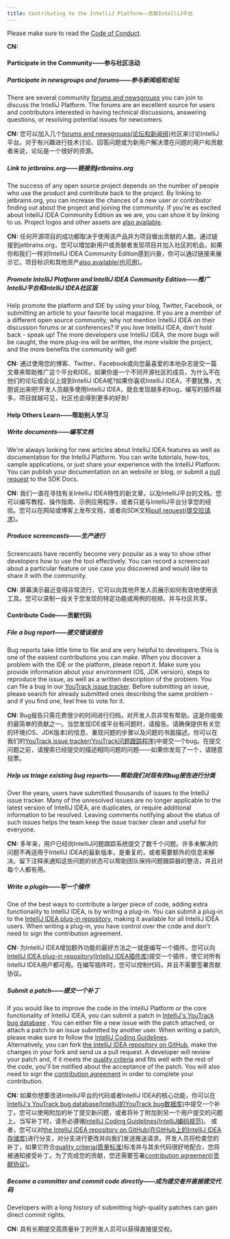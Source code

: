```yaml
---
title: Contributing to the IntelliJ Platform——贡献IntelliJ平台
---
```


Please make sure to read the [Code of Conduct](../CODE_OF_CONDUCT.md).

**CN:**  

#### Participate in the Community——参与社区活动

##### Participate in newsgroups and forums——参与新闻组和论坛
There are several community [forums and newsgroups](https://intellij-support.jetbrains.com/hc/en-us/community/topics) you can join to discuss the IntelliJ Platform. The forums are an excellent source for users and contributors interested in having technical discussions, answering questions, or resolving potential issues for newcomers.

**CN:**  您可以加入几个[forums and newsgroups(论坛和新闻组)](https://intellij-support.jetbrains.com/hc/en-us/community/topics)社区来讨论IntelliJ平台。对于有兴趣进行技术讨论、回答问题或为新用户解决潜在问题的用户和贡献者来说，论坛是一个很好的资源。

##### Link to jetbrains.org——链接到jetbrains.org
The success of any open source project depends on the number of people who use the product and contribute back to the project. By linking to jetbrains.org, you can increase the chances of a new user or contributor finding out about the project and joining the community. If you're as excited about IntelliJ IDEA Community Edition as we are, you can show it by linking to us. Project logos and other assets are [also available](https://www.jetbrains.com/company/press/).

**CN:**  任何开源项目的成功都取决于使用该产品并为项目做出贡献的人数。通过链接到jetbrains.org，您可以增加新用户或贡献者发现项目并加入社区的机会。如果你和我们一样对IntelliJ IDEA Community Edition感到兴奋，你可以通过链接来展示它。项目标识和其他资产[also available(也可用)](https://www.jetbrains.com/company/press/)。

##### Promote IntelliJ Platform and IntelliJ IDEA Community Edition——推广IntelliJ平台和IntelliJ IDEA社区版 
Help promote the platform and IDE by using your blog, Twitter, Facebook, or submitting an article to your favorite local magazine. If you are a member of a different open source community, why not mention IntelliJ IDEA on their discussion forums or at conferences? If you love IntelliJ IDEA, don't hold back - speak up! The more developers use IntelliJ IDEA, the more bugs will be caught, the more plug-ins will be written, the more visible the project, and the more benefits the community will get!

**CN:**  通过使用您的博客、Twitter、Facebook或向您最喜爱的本地杂志提交一篇文章来帮助推广这个平台和IDE。如果你是一个不同开源社区的成员，为什么不在他们的论坛或会议上提到IntelliJ IDEA呢?如果你喜欢IntelliJ IDEA，不要犹豫，大胆说出来吧!开发人员越多使用IntelliJ IDEA，就会发现越多的bug，编写的插件越多，项目就越可见，社区也会得到更多的好处!

#### Help Others Learn——帮助别人学习

##### Write documents——编写文档
We're always looking for new articles about IntelliJ IDEA features as well as documentation for the IntelliJ Platform. You can write tutorials, how-tos, sample applications, or just share your experience with the IntelliJ Platform. You can publish your documentation on an website or blog, or submit a [pull request](/CONTRIBUTING.md) to the SDK Docs.

**CN:**  我们一直在寻找有关IntelliJ IDEA特性的新文章，以及IntelliJ平台的文档。您可以编写教程、操作指南、示例应用程序，或者只是与IntelliJ平台分享您的经验。您可以在网站或博客上发布文档，或者向SDK文档[pull request(提交拉请求)](/CONTRIBUTING.md)。

##### Produce screencasts——生产进行
Screencasts have recently become very popular as a way to show other developers how to use the tool effectively. You can record a screencast about a particular feature or use case you discovered and would like to share it with the community.

**CN:**  屏幕演示最近变得非常流行，它可以向其他开发人员展示如何有效地使用该工具。您可以录制一段关于您发现的特定功能或用例的视频，并与社区共享。

#### Contribute Code——贡献代码

##### File a bug report——提交错误报告
Bug reports take little time to file and are very helpful to developers. This is one of the easiest contributions you can make. When you discover a problem with the IDE or the platform, please report it. Make sure you provide information about your environment (OS, JDK version), steps to reproduce the issue, as well as a written description of the problem. You can file a bug in our [YouTrack issue tracker](https://youtrack.jetbrains.com/issues/IDEA).
Before submitting an issue, please search for already submitted ones describing the same problem - and if you find one, feel free to vote for it.

**CN:**  Bug报告只需花费很少的时间进行归档，对开发人员非常有帮助。这是你能做的最简单的贡献之一。当您发现IDE或平台有问题时，请报告。请确保提供有关您的环境(OS、JDK版本)的信息、重现问题的步骤以及问题的书面描述。你可以在我们的[YouTrack issue tracker(YouTrack问题跟踪程序)](https://youtrack.jetbrains.com/issues/IDEA)中提交一个bug。在提交问题之前，请搜索已经提交的描述相同问题的问题——如果你发现了一个，请随意投票。

##### Help us triage existing bug reports——帮助我们对现有的bug报告进行分类
Over the years, users have submitted thousands of issues to the IntelliJ issue tracker. Many of the unresolved issues are no longer applicable to the latest version of IntelliJ IDEA, are duplicates, or require additional information to be resolved. Leaving comments notifying about the status of such issues helps the team keep the issue tracker clean and useful for everyone.

**CN:**  多年来，用户已经向IntelliJ问题跟踪系统提交了数千个问题。许多未解决的问题不再适用于IntelliJ IDEA的最新版本，是重复的，或者需要额外的信息来解决。留下注释来通知这些问题的状态可以帮助团队保持问题跟踪器的整洁，并且对每个人都有用。

##### Write a plugin——写一个插件
One of the best ways to contribute a larger piece of code, adding extra functionality to IntelliJ IDEA, is by writing a plug-in. You can submit a plug-in to the [IntelliJ IDEA plug-in repository](https://plugins.jetbrains.com/), making it available for all IntelliJ IDEA users. When writing a plug-in, you have control over the code and don't need to sign the contribution agreement. 

**CN:**  为IntelliJ IDEA增加额外功能的最好方法之一就是编写一个插件。您可以向[IntelliJ IDEA plug-in repository(IntelliJ IDEA插件库)](https://plugins.jetbrains.com/)提交一个插件，使它对所有IntelliJ IDEA用户都可用。在编写插件时，您可以控制代码，并且不需要签署贡献协议。

##### Submit a patch——提交一个补丁
If you would like to improve the code in the IntelliJ Platform or the core functionality of IntelliJ IDEA, you can submit a patch in [IntelliJ's YouTrack bug database](https://youtrack.jetbrains.com/issues/IDEA) . You can either file a new issue with the patch attached, or attach a patch to an issue submitted by another user. When writing a patch, please make sure to follow the [IntelliJ Coding Guidelines](intellij_coding_guidelines.md).  
Alternatively, you can fork [the IntelliJ IDEA repository on GitHub](https://github.com/JetBrains/intellij-community), make the changes in your fork and send us a pull request.
A developer will review your patch and, if it meets the [quality criteria](intellij_coding_guidelines.md) and fits well with the rest of the code, you'll be notified about the acceptance of the patch. You will also need to sign the [contribution agreement](https://www.jetbrains.org/display/IJOS/Contributor+Agreement) in order to complete your contribution.

**CN:**  如果你想要改进IntelliJ平台的代码或者IntelliJ IDEA的核心功能，你可以在[IntelliJ's YouTrack bug database(IntelliJ的YouTrack bug数据库)](https://youtrack.jetbrains.com/issues/IDEA)中提交一个补丁。您可以使用附加的补丁提交新问题，或者将补丁附加到另一个用户提交的问题上。当写补丁时，请务必遵循[IntelliJ Coding Guidelines(IntelliJ编码规范)](intellij_coding_guidelines.md)。
         或者，您可以对[the IntelliJ IDEA repository on GitHub(在GitHub上的IntelliJ IDEA存储库)](https://github.com/JetBrains/intellij-community)进行分支，对分支进行更改并向我们发送推送请求。开发人员将检查您的补丁，如果它符合[quality criteria(质量标准)](intellij_coding_guidelines.md)标准并与其余代码很好地配合，您将被通知接受补丁。为了完成您的贡献，您还需要签署[contribution agreement(贡献协议)](https://www.jetbrains.org/display/IJOS/Contributor+Agreement)。

##### Become a committer and commit code directly——成为提交者并直接提交代码
Developers with a long history of submitting high-quality patches can gain direct commit rights.

**CN:**  具有长期提交高质量补丁的开发人员可以获得直接提交权。